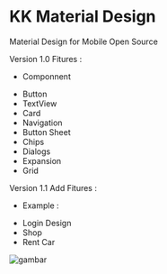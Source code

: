 # KK Material Design
Material Design for Mobile Open Source 

Version 1.0
Fitures :
* Componnent
- Button
- TextView
- Card
- Navigation
- Button Sheet
- Chips
- Dialogs
- Expansion
- Grid

Version 1.1
Add Fitures :
* Example :
- Login Design
- Shop 
- Rent Car

![gambar](https://res.cloudinary.com/kampuskoding/image/upload/v1537504218/screenshoot/Screenshot_20180921-112328.jpg) 
